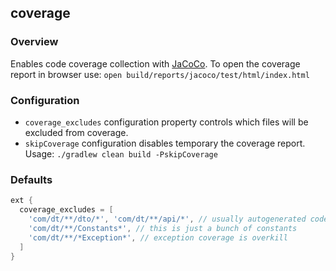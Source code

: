## coverage
### Overview
Enables code coverage collection with [JaCoCo](https://www.eclemma.org/jacoco/).
To open the coverage report in browser use: `open build/reports/jacoco/test/html/index.html`


### Configuration
* `coverage_excludes` configuration property controls which files will be excluded from coverage.
* `skipCoverage` configuration disables temporary the coverage report. Usage: `./gradlew clean build -PskipCoverage`


### Defaults
```groovy
ext {
  coverage_excludes = [
    'com/dt/**/dto/*', 'com/dt/**/api/*', // usually autogenerated code
    'com/dt/**/Constants*', // this is just a bunch of constants
    'com/dt/**/*Exception*', // exception coverage is overkill
  ]
}
```
